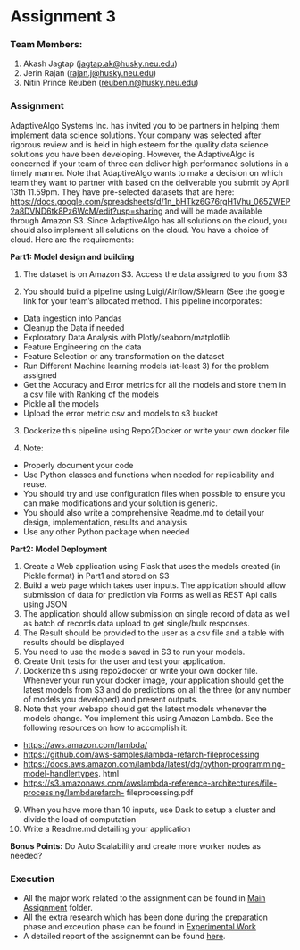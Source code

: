 # Assignment 3

### Team Members:
1. Akash Jagtap (jagtap.ak@husky.neu.edu)
2. Jerin Rajan (rajan.j@husky.neu.edu)
3. Nitin Prince Reuben (reuben.n@husky.neu.edu)

### Assignment

AdaptiveAlgo Systems Inc. has invited you to be partners in helping them implement data
science solutions. Your company was selected after rigorous review and is held in high esteem
for the quality data science solutions you have been developing. However, the AdaptiveAlgo is
concerned if your team of three can deliver high performance solutions in a timely manner. Note
that AdaptiveAlgo wants to make a decision on which team they want to partner with based on
the deliverable you submit by April 13th 11.59pm. They have pre-selected datasets that are
here: https://docs.google.com/spreadsheets/d/1n_bHTkz6G76rgH1Vhu_065ZWEP2a8DVND6tk8Pz6WcM/edit?usp=sharing
and will be made available through Amazon S3. Since AdaptiveAlgo has all solutions on the
cloud, you should also implement all solutions on the cloud. You have a choice of cloud.
Here are the requirements:

**Part1: Model design and building**

1. The dataset is on Amazon S3. Access the data assigned to you from S3

2. You should build a pipeline using Luigi/Airflow/Sklearn (See the google link for your
team’s allocated method. This pipeline incorporates:

* Data ingestion into Pandas
* Cleanup the Data if needed
* Exploratory Data Analysis with Plotly/seaborn/matplotlib
* Feature Engineering on the data
* Feature Selection or any transformation on the dataset
* Run Different Machine learning models (at-least 3) for the problem assigned
* Get the Accuracy and Error metrics for all the models and store them in a csv file
with Ranking of the models
* Pickle all the models
* Upload the error metric csv and models to s3 bucket

3. Dockerize this pipeline using Repo2Docker or write your own docker file

4. Note:

* Properly document your code
* Use Python classes and functions when needed for replicability and reuse.
* You should try and use configuration files when possible to ensure you can make
modifications and your solution is generic.
* You should also write a comprehensive Readme.md to detail your design,
implementation, results and analysis
* Use any other Python package when needed

**Part2: Model Deployment**

1. Create a Web application using Flask that uses the models created (in Pickle format) in
Part1 and stored on S3
2. Build a web page which takes user inputs. The application should allow submission of
data for prediction via Forms as well as REST Api calls using JSON
3. The application should allow submission on single record of data as well as batch of
records data upload to get single/bulk responses.
4. The Result should be provided to the user as a csv file and a table with results should be
displayed
5. You need to use the models saved in S3 to run your models.
6. Create Unit tests for the user and test your application.
7. Dockerize this using repo2docker or write your own docker file. Whenever your run your
docker image, your application should get the latest models from S3 and do predictions on all
the three (or any number of models you developed) and present outputs.
8. Note that your webapp should get the latest models whenever the models change. You
implement this using Amazon Lambda. See the following resources on how to accomplish it:
* https://aws.amazon.com/lambda/
* https://github.com/aws-samples/lambda-refarch-fileprocessing
* https://docs.aws.amazon.com/lambda/latest/dg/python-programming-model-handlertypes.
html
* https://s3.amazonaws.com/awslambda-reference-architectures/file-processing/lambdarefarch-
fileprocessing.pdf
9. When you have more than 10 inputs, use Dask to setup a cluster and divide the load of
computation
10. Write a Readme.md detailing your application

**Bonus Points:** Do Auto Scalability and create more worker nodes as needed?

### Execution 

* All the major work related to the assignment can be found in [Main Assignment](https://github.com/Wrestlemaniaa/Automation/tree/master/Main%20Assignment) folder.
* All the extra research which has been done during the preparation phase and exceution phase can be found in [Experimental Work](https://github.com/Wrestlemaniaa/Automation/tree/master/Experimental%20Works)
* A detailed report of the assignemnt can be found [here](https://github.com/Wrestlemaniaa/Automation/blob/master/Main%20Assignment/Assignment%203%20Report.pdf).
